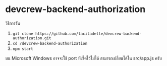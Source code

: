 # devcrew-backend-authorization

วิธีการรัน
1. ```git clone https://github.com/lacitadelle/devcrew-backend-authorization.git```
2. ```cd /devcrew-backend-authorization```
3. ```npm start```

บน Microsoft Windows อาจจะใ้ช้ port ท่ีเซ็ตไว้ไม่ได้ สามารถเปลี่ยนได้ใน src/app.js ครับ
